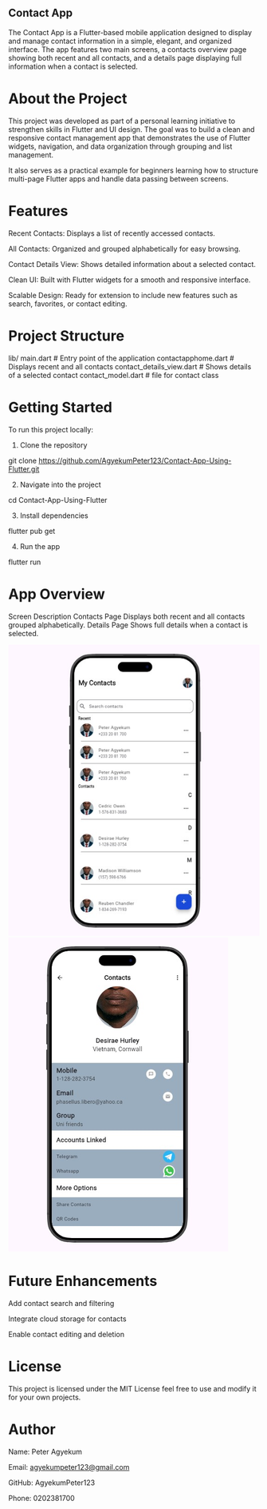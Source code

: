 ## Contact App

The Contact App is a Flutter-based mobile application designed to display and manage contact information in a simple, elegant, and organized interface. The app features two main screens, a contacts overview page showing both recent and all contacts, and a details page displaying full information when a contact is selected.

# About the Project

This project was developed as part of a personal learning initiative to strengthen skills in Flutter and UI design.
The goal was to build a clean and responsive contact management app that demonstrates the use of Flutter widgets, navigation, and data organization through grouping and list management.

It also serves as a practical example for beginners learning how to structure multi-page Flutter apps and handle data passing between screens.

# Features

Recent Contacts: Displays a list of recently accessed contacts.

All Contacts: Organized and grouped alphabetically for easy browsing.

Contact Details View: Shows detailed information about a selected contact.

Clean UI: Built with Flutter widgets for a smooth and responsive interface.

Scalable Design: Ready for extension to include new features such as search, favorites, or contact editing.

# Project Structure
lib/
main.dart                 # Entry point of the application
contactapphome.dart       # Displays recent and all contacts
contact_details_view.dart # Shows details of a selected contact
contact_model.dart        # file for contact class

# Getting Started

To run this project locally:

1. Clone the repository

git clone https://github.com/AgyekumPeter123/Contact-App-Using-Flutter.git

2. Navigate into the project

cd Contact-App-Using-Flutter

3. Install dependencies

flutter pub get

4. Run the app

flutter run

# App Overview
Screen	Description
Contacts Page	Displays both recent and all contacts grouped alphabetically.
Details Page	Shows full details when a contact is selected.

![Contacts Page Screenshot](screenshots/art1.jpg)
![Details Page Screenshot](screenshots/art2.jpg)

# Future Enhancements

Add contact search and filtering

Integrate cloud storage for contacts

Enable contact editing and deletion

# License

This project is licensed under the MIT License
feel free to use and modify it for your own projects.

# Author

Name: Peter Agyekum

Email: agyekumpeter123@gmail.com

GitHub: AgyekumPeter123

Phone: 0202381700